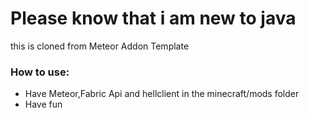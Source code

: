 # Please know that i am new to java

this is cloned from Meteor Addon Template

### How to use:  
- Have Meteor,Fabric Api and hellclient in the minecraft/mods folder
- Have fun
